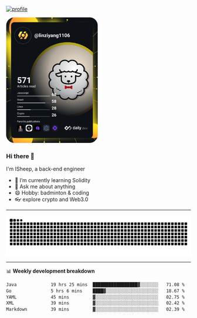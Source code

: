 [![profile](https://user-images.githubusercontent.com/54968314/208005045-e4b42f3b-833d-4242-bfcc-e764865553a2.svg)](https://www.calligrapher.ai/)

<a href="https://app.daily.dev/linziyang1106"><img src="/devcard.png" width="250" alt="ISheep's Dev Card"/></a>

### Hi there 🐏

I'm ISheep, a back-end engineer

- 🔭 I’m currently learning Solidity
- 💬 Ask me about anything
- 😄 Hobby: badminton & coding
- 👓 explore crypto and Web3.0

-------

![](https://raw.githubusercontent.com/ISheepp/ISheepp/output/github-contribution-grid-snake.svg)

-------

📊 **Weekly development breakdown**
<!--START_SECTION:waka-->

```txt
Java             19 hrs 25 mins  █████████████████▓░░░░░░░   71.08 %
Go               5 hrs 6 mins    ████▓░░░░░░░░░░░░░░░░░░░░   18.67 %
YAML             45 mins         ▓░░░░░░░░░░░░░░░░░░░░░░░░   02.75 %
XML              39 mins         ▓░░░░░░░░░░░░░░░░░░░░░░░░   02.42 %
Markdown         39 mins         ▓░░░░░░░░░░░░░░░░░░░░░░░░   02.39 %
```

<!--END_SECTION:waka-->
